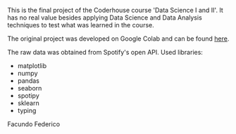 This is the final project of the Coderhouse course 'Data Science I and II'.
It has no real value besides applying Data Science and Data Analysis techniques to test what was learned in the course.

The original project was developed on Google Colab and can be found [here](https://colab.research.google.com/drive/1d23PQhxj_R9nBcDNxBfafIF8ju0e7EjO).

The raw data was obtained from Spotify's open API.
Used libraries:
- matplotlib
- numpy
- pandas
- seaborn
- spotipy
- sklearn
- typing

Facundo Federico
